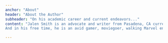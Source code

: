 ```yaml
---
anchor: "About"
header: "About the Author"
subheader: "On his academic career and current endeavors..."
content: "Jalen Smith is an advocate and writer from Pasadena, CA currently studying political science and film at Yale. After graduating from community college, he was able to transfer as one of the 1% accepted, and is working toward receiving his Bachelor's. With experience working with city government and as a Youth Ambassador for the Human Rights Campaign, Jalen has an extensive background in serving underrepresented communities.\n\n
And in his free time, he is an avid gamer, moviegoer, walking Marvel encyclopedia, and amateur skateboarder who loves meeting new people and bonding over just about anything... preferably video games! As a gamer and a writer, he's found great appreciation for emotionally-driven storytelling. And because of this, he aspires to do work in narrative design one day, as one of his dreams he has yet to accomplish."

---
```

